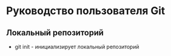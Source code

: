 # Руководство пользователя Git
## Локальный репозиторий
* git init - инициализирует локальный репозиторий
